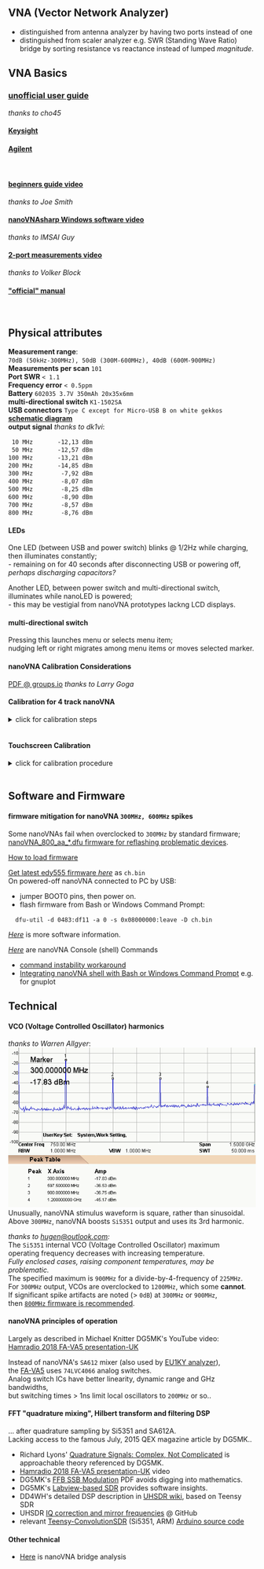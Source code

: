 
<h2 id="U0">VNA (Vector Network Analyzer)</h2>

 * distinguished from antenna analyzer by having two ports instead of one  
 * distinguished from scaler analyzer e.g. SWR (Standing Wave Ratio) bridge
   by sorting resistance vs reactance instead of lumped *magnitude*.  



VNA Basics
----------
<h3><a href="https://github.com/cho45/NanoVNA-manual/blob/master/index.md">unofficial user guide</a></h3>
<em>thanks to cho45</em> 

<h4><a href="http://www.rvhfg.org/pdf/articles/55.pdf">Keysight</a></h4>
<h4><a href="http://hpmemoryproject.org/an/pdf/an_150-15.pdf">Agilent</a></h4>
<br>

<h4><a href="https://www.youtube.com/watch?v=mKi6s3WvBAM">beginners guide video</a></h4>
<em>thanks to Joe Smith</em>  

<h4><a href="https://www.youtube.com/watch?v=zw7Dp1nwvD8">nanoVNAsharp Windows software video</a></h4>
<em>thanks to IMSAI Guy</em>  

<h4><a href="https://www.youtube.com/watch?v=29yTVG8lg7s">2-port measurements video</a></h4>
<em>thanks to Volker Block</em>  

<h4><a href="https://drive.google.com/file/d/1usvmcn4cR8Ltrb6fT05jA6g7O0uhJozL/view">"official" manual</a></h4>
<br>

Physical attributes
-------------------
**Measurement range**:  
 `70dB (50kHz-300MHz), 50dB (300M-600MHz), 40dB (600M-900MHz)`  
**Measurements per scan** `101`  
**Port SWR** `< 1.1`  
**Frequency error** `< 0.5ppm`  
**Battery** `602035 3.7V 350mAh 20x35x6mm`  
**multi-directional switch** `K1-1502SA`  
**USB connectors** `Type C except for Micro-USB B on white gekkos`    
[**schematic diagram**](https://github.com/hugen79/NanoVNA-H/blob/master/doc/Schematic_nanovna_3.3.1.png)  
**output signal**  *thanks to dk1vi*:  
```
 10 MHz       -12,13 dBm
 50 MHz       -12,57 dBm
100 MHz       -13,21 dBm
200 MHz       -14,85 dBm
300 MHz        -7,92 dBm
400 MHz        -8,07 dBm
500 MHz        -8,25 dBm
600 MHz        -8,90 dBm
700 MHz        -8,57 dBm
800 MHz        -8,76 dBm
```

 
#### LEDs 
One LED (between USB and power switch) blinks @ 1/2Hz while charging,  
 then illuminates constantly;  
    - remaining on for 40 seconds after disconnecting USB or powering off,  
          *perhaps discharging capacitors?*  

Another LED, between power switch and multi-directional switch,  
    illuminates while nanoLED is powered;  
    - this may be vestigial from  nanoVNA prototypes lackng LCD displays.

#### multi-directional switch

Pressing this launches menu or selects menu item;  
nudging left or right migrates among menu items or moves selected marker.

<h4 id="N4">nanoVNA Calibration Considerations</h4>

  [PDF @ groups.io](https://groups.io/g/nanovna-users/attachment/896/0/NanoVNA%20Calibration%20Considerations%20and%20Procedure%20FINAL.pdf)
<em>thanks to Larry Goga</em>

<h4>Calibration for 4 track nanoVNA</h4>

<details>
<summary>click for calibration steps</summary>


<em>thanks to Alan Victor</em><br>

<h4>Some notes:</h4>
A <em>second</em> 50 ohm termination and female-female SMA adapter<br>
   are wanted for ISOLN and THRU calibration.<br>
<br>
Supplied and used are TWO matched cables, LOADS and one SMA adapter.<br>
Each NUMBERED step below represents your PRESS (SOFT KEY TOUCH).<br>
<br>
Turn on the VNA and note register 0 is ON.<br>
CONNECT MATCHED CABLES to `CH0` and `CH1`.<br>
<br>

1.   DISPLAY<br>
2.   TRACE 0<br>
3.   SINGLE<br>
4.   TRACE 1<br>
   Now `S11` and `S22` both display ONLY as LOGMAG.<br>
5.   STIMULUS<br>
6.   START 100KHz<br>
7.   STOP 500MHz<br>
8.   BACK<br>
9.   CAL<br>
10. RESET<br>
11. CALIBRATE<br>
<b>Note!</b> No softkeys (right side of touch screen) are highlighted.<br>
Place an OPEN on end of CH0 cable and this will be followed by a SHORT.<br>
12. OPEN<br>
13. SHORT<br>
Connect 50 ohm LOADs to ends of CH0 and CH1 cables.<br>
14. LOAD<br>
15. ISOLN<br>
Connect cables, replacing LOADs with female-female SMA coupler.<br>
16. THRU<br>
17. DONE<br>
Finally save to a desired register.<br>
<br>
That's it. Check that the open, short and 50 ohm display properly.<br>
<b>Note</b>, the cables are CONNECTED to CH0 and CH1a,<br>
   and calibration reference plane is at those cables <b>ends</b>.<br>
   However, phase is subject to error and needs addressing in another message.<br>
<br>
   Also, with SMA coupler connecting cables to CH0 and CH1, <br>
   `S21` should measure nearly `0dB`.
<br>

</details>

<br>
<h4 id="TSC">Touchscreen Calibration</h4>

<details>
<summary>click for calibration procedure</summary>

<em> thanks to Larry Rothman</em>:
<br>
For best behavior, nanoVNA devices need touchscreen calibraton,<br>
which requires USB connection to your PC/MAC/Terminal.<br>
<br>
1.  install <a href="https://www.st.com/en/development-tools/stsw-stm32102.html">STM USB drivers</a>, if required.<br>
2.  connect the nanoVNA and determine which serial port has been assigned (e.g. COM5)<br>
3.  use a serial terminal emulator such as TeraTerm to access the nanoVNA console.<br>
4.  you may need to hit the ENTER key once or twice<br>
    to bring up its command shell prompt.<br>
5.  at the command prompt, enter:  `touchcal`<br>
6.  the nanoVNA should now display a calibration point at the upper-left corner of the display.<br>
7.  touch that corner - a new calibration point will appear at the lower right corner of the display.<br>
8.  touch that corner - the screen is now calibrated - <b>BUT NOT SAVED</b><br>
<br>
<h4>touchcal</h4>
- produces calibration touch points in the upper left and lower right corners<br>
- console output:<br>
<pre><code>  touchcal
  first touch upper left, then lower right...
  done
  touch cal params: A B C D (upper left and lower right x-y co-ords)
</code></pre>

<h4>touchtest</h4>
- test touch accuracy - touch, hold and drag pointer<br>
<br>

<h4>Now, save this touchscreen calibration:</h4>  
- <b>saveconfig</b> - saves current configuration<br>
- console output:<br>

<pre><code>  saveconfig
  Config saved
</code></pre>

Verify touch calibration using the menu boxes.<br>
<br>
<b>NOTE</b>: saveconfig command probably also saves calibration data<br>


</details>

<br>

Software and Firmware
---------------------

<h4 id="F800">firmware mitigation for nanoVNA <code>300MHz, 600MHz</code> spikes</h4>

Some nanoVNAs fail when overclocked to `300MHz` by standard firmware;  
[nanoVNA_800_aa_*.dfu firmware for reflashing problematic devices](https://groups.io/g/nanovna-users/message/793).  

[How to load firmware](https://github.com/ttrftech/NanoVNA#flash-firmware)  

[Get latest edy555 firmware *here*](https://cho45.stfuawsc.com/NanoVNA/dfu.html) as `ch.bin`  
On powered-off nanoVNA connected to PC by USB:  
-  jumper BOOT0 pins, then power on.  
-  flash firmware from Bash or Windows Command Prompt:  
```
  dfu-util -d 0483:df11 -a 0 -s 0x08000000:leave -D ch.bin
```

[*Here*](html/software.htm) is more software information.  

[*Here*](https://groups.io/g/nanovna-users/files/NanoVNA%20Console%20Commands%209-5-25.pdf) are nanoVNA Console (shell) Commands
* [command instability workaround](https://groups.io/g/nanovna-users/topic/temporary_workaround_to/34127733)
* [Integrating nanoVNA shell with Bash or Windows Command Prompt](html/nVargs.htm) e.g. for gnuplot

Technical
---------

#### VCO (Voltage Controlled Oscillator) harmonics
*thanks to Warren Allgyer*:   
![harminics](html/nanoSpectrum.gif "Si5351 harmonics")  
Unusually, nanoVNA stimulus waveform is square, rather than sinusoidal.  
Above `300MHz`, nanoVNA boosts `Si5351` output and uses its 3rd harmonic.  

*thanks to hugen@outlook.com:*  
The `Si5351` internal VCO (Voltage Controlled Oscillator) maximum  
operating frequency decreases with increasing temperature.  
*Fully enclosed cases, raising component temperatures, may be problematic.*  
The specified maximum is `900MHz` for a divide-by-4-frequency of `225MHz`.  
For `300MHz` output, VCOs are overclocked to `1200MHz`, which some **cannot**.  
If significant spike artifacts are noted (> `0dB`) at `300MHz` or `900MHz`,  
then [`800MHz` firmware is recommended](#F800).

#### nanoVNA principles of operation
Largely as described in Michael Knitter DG5MK's YouTube video:  
[Hamradio 2018 FA-VA5 presentation-UK](https://www.youtube.com/watch?v=X8Z7veGV57o")

Instead of nanoVNA's `SA612` mixer
(also used by [EU1KY analyzer](https://bitbucket.org/kuchura/eu1ky_aa_v3/wiki/Home)),  
the [FA-VA5](https://www.sdr-kits.net/VA5-Antenna-Analyzer-Kit) uses `74LVC4066` analog switches.  
Analog switch ICs have better linearity, dynamic range and GHz bandwidths,  
but switching times > 1ns limit local oscillators to `200MHz` or so..  


<h4 id="DSP">FFT "quadrature mixing", Hilbert transform and filtering DSP</h4>

... after quadrature sampling by Si5351 and SA612A.  
Lacking access to the famous July, 2015 QEX magazine article by DG5MK..
- Richard Lyons' <a href="https://dspguru.com/files/QuadSignals.pdf">Quadrature Signals:  Complex, Not Complicated</a> is approachable theory referenced by DG5MK.
- <a href="https://www.youtube.com/watch?v=X8Z7veGV57o">Hamradio 2018 FA-VA5 presentation-UK</a> video
- DG5MK's <a href="https://www.dg5mk.de/media/Labview%20SDR/FFT_SSB_MOD/English%20Version/FFT%20SSB%20mod%20demod%20DG5MK%20English%20V03.pdf">FFB SSB Modulation</a> PDF avoids digging into mathematics.
- DG5MK's <a href="https://www.dg5mk.de/media/Labview%20SDR/SDR%20Kurzbeitrag/Labview_SDR_DG5MK_English_08_2012.pdf">Labview-based SDR</a> provides software insights.
- DD4WH's detailed DSP description in <a href="https://github.com/df8oe/UHSDR/wiki/How-does-your-UHSDR-software-DSP-work">UHSDR wiki</a>, based on Teensy SDR
- UHSDR <a href="https://github.com/df8oe/UHSDR/wiki/IQ---correction-and-mirror-frequencies">IQ correction and mirror frequencies</a> @ GitHub
- relevant <a href="https://github.com/DD4WH/Teensy-ConvolutionSDR">Teensy-ConvolutionSDR</a> (Si5351, ARM) <a href="https://github.com/DD4WH/Teensy-ConvolutionSDR/blob/master/Teensy_Convolution_SDR.ino">Arduino source code</a>

#### Other technical 
 - [Here](html/bridge.htm) is nanoVNA bridge analysis

<p>     <br>     <br>     <br>     <br>     <br>     <br>     <br>     <br> </p>
<p>     <br>     <br>     <br>     <br>     <br>     <br>     <br>     <br> </p>
<p>     <br>     <br>     <br>     <br>     <br>     <br>     <br>     <br> </p>
<p>     <br>     <br>     <br>     <br>     <br>     <br>     <br>     <br> </p>
<p>     <br>     <br>     <br>     <br>     <br>     <br>     <br>     <br> </p>
<h4 id="U1">Linked from DISPLAY</h4>
<p>
In addition to selecting values to be displayed,<br>
 CHANNEL submenu selects whether signals are from CH0 (TX) or CH1 (RX).
</p>
<p>     <br>     <br>     <br>     <br>     <br>     <br>     <br>     <br> </p>
<p>     <br>     <br>     <br>     <br>     <br>     <br>     <br>     <br> </p>
<p>     <br>     <br>     <br>     <br>     <br>     <br>     <br>     <br> </p>
<p>     <br>     <br>     <br>     <br>     <br>     <br>     <br>     <br> </p>
<p>     <br>     <br>     <br>     <br>     <br>     <br>     <br>     <br> </p>
<h4 id="U1L1">linked from TRACE</h4>
<p>Up to 4 simultaneous color-coded data can be plotted.<br>
  Some firmware instead supports only 2.<br>
OFF disables <em>this</em> trace;  SINGLE disables <em>all other</em> traces...?</p>
<p>     <br>     <br>     <br>     <br>     <br>     <br>     <br>     <br> </p>
<p>     <br>     <br>     <br>     <br>     <br>     <br>     <br>     <br> </p>
<p>     <br>     <br>     <br>     <br>     <br>     <br>     <br>     <br> </p>
<p>     <br>     <br>     <br>     <br>     <br>     <br>     <br>     <br> </p>
<p>     <br>     <br>     <br>     <br>     <br>     <br>     <br>     <br> </p>
<h4 id="U131">linked from SCALE/DIV</h4>
Change vertical scale e.g. dB/div  

<h4 id="U133">linked from NUM KEYS</h4>
<em>thanks to Mike Brown</em>

Numerical input seems a bit flaky,  
although it works better for e.g. CW frequency than position.  
Touchscreen typically wants [calibration](#TSC).    
Antenna analyser firmware has a larger font;  
touchscreen [mis]calibration is more critical for other firmware..  

Numeric entry displays no decimal point, but one may be implied. eg:
- When in logmag reference adjust mode,  
 digits appear to represent steps of `0.01dB`,  
 so a change of +1000 moves the reference `10dB` higher.  
- In CW Freq setting, digits seem to represent steps of `100Hz`.

**Rocker switch input**  
- Tapping on a digit makes it adjustable;  
  step it up or down using the multi-directional switch.  
- If you hold the multi-directional switch in,  
  that digit is **'highlighted'** and its background goes black.  
- The multi-directional switch can shift highlighting to another digit.  
- Press in again, highlighting disappears and the digit becomes adjustable.  
- Press in <em>again briefly</em> to store that numerical setting.  
 **NB** waiting a few seconds between rocker switch presses seemingly helps.  

**Touchscreen input**  
- Tapping far right of numbers brings up a numeric keyboard,  
  which may be operated either by touchscreen taps  
  or by multi-directional switch movements.  
- With 2-trace `900MHz` antenna analyser firmware,  
    multi-directional switch movements seem buggy.  
    In reference position adjust mode,  
    the 'enter' button doesn't seem to do anything  
    but if it is held the keyboard clears from the screen.  
- The keyboard works fine when setting e.g. CW Freq.  
    Frequencies may be entered as GHz, MHz or kHz;  
    just enter the digits then tap G, M or k to enter the set value.  
    (eg to set `800MHz` you can enter 0.8G, 800M or 800000k.)


<p>     <br>     <br>     <br>     <br>     <br>     <br>     <br>     <br> </p>
<p>     <br>     <br>     <br>     <br>     <br>     <br>     <br>     <br> </p>
<p>     <br>     <br>     <br>     <br>     <br>     <br>     <br>     <br> </p>
<p>     <br>     <br>     <br>     <br>     <br>     <br>     <br>     <br> </p>
<p>     <br>     <br>     <br>     <br>     <br>     <br>     <br>     <br> </p>
<h4 id="U132">linked from REFERENCE POSITION</h4>
<em>thanks to Mike Brown:</em><br>
<dl>
<dt>for e.g. LOGMAG</dt>
<dd>Entering 1-8 (0001 to 0008)<br>
 places the REFERENCE line 1 to 8 grid spaces from the BOTTOM.<br>
  With default setting 7 000, changing it to 8 000 moves the trace reference<br>
 (shown by a small marker at left of screen) up one grid space, to screen TOP.</dd>
<br>
<dt>for e.g SWR 1:1</dt>
<dd>trace is below screen bottom.<br>
  Changing reference position to 180 raises trace to screen bottom</dd>
</dl>
<p>     <br>     <br>     <br>     <br>     <br>     <br>     <br>     <br> </p>
<p>     <br>     <br>     <br>     <br>     <br>     <br>     <br>     <br> </p>
<p>     <br>     <br>     <br>     <br>     <br>     <br>     <br>     <br> </p>
<p>     <br>     <br>     <br>     <br>     <br>     <br>     <br>     <br> </p>
<p>     <br>     <br>     <br>     <br>     <br>     <br>     <br>     <br> </p>
<h4 id="U134">linked from ELECTRICAL DELAY</h4>
Calibration data can be modified by electrical delay in picoseconds.  
Hugen customized short and accurate calibrations kits.  

<p>     <br>     <br>     <br>     <br>     <br>     <br>     <br>     <br> </p>
<p>     <br>     <br>     <br>     <br>     <br>     <br>     <br>     <br> </p>
<p>     <br>     <br>     <br>     <br>     <br>     <br>     <br>     <br> </p>
<p>     <br>     <br>     <br>     <br>     <br>     <br>     <br>     <br> </p>
<p>     <br>     <br>     <br>     <br>     <br>     <br>     <br>     <br> </p>

<h4 id="U2">linked from MARKER</h4>
While displayed markers can in theory be manipulated by hand or stylus,  
touch calibration inaccuracy typically frustrates that.  
Better to use the multi-directional switch..  
.. or try the [touchscreen calibration](#TSC) procedure.  

**SELECT MARKER**  
Select (by push) any of MARKER 1 - 4.  
Selecting that same marker again toggles it off.  
Sliding the multi-directional switch moves a selected marker.  
A selected marker can change START, STOP or CENTER of sweeps.  
SPAN changes sweeps when 2 markers are active.  

<p>     <br>     <br>     <br>     <br>     <br>     <br>     <br>     <br> </p>
<p>     <br>     <br>     <br>     <br>     <br>     <br>     <br>     <br> </p>
<p>     <br>     <br>     <br>     <br>     <br>     <br>     <br>     <br> </p>
<p>     <br>     <br>     <br>     <br>     <br>     <br>     <br>     <br> </p>
<p>     <br>     <br>     <br>     <br>     <br>     <br>     <br>     <br> </p>

<h4 id="U36">link from PAUSE SWEEP</h4>

This button freezes data collection.  
*thanks to Gary O'Neil*:  

The nanoVNA must remain powered on to successfully capture data via USB.  

1.  With the data you wish to "save" and port to your workstation,  
 navigate to STIMULUS > PAUSE SWEEP.  
Data at the top of the screen will freeze, confirming sweep is paused.  

2.  Take care to not inadvertently alter the current state...  
 either by the toggle switch or touchscreen.  
 Remove the NanoVNA from the DUT,  
 observe that the desired data remains on the display,  
 transport it to your workstation, hotplug the device into a USB port,  
 then tap on the display a couple of times.  
 This appears to initiate handshaking  
  and establishes a connection with the workstation.  

3.  Launch the nanoVNAsharp app and connect.  
App display should match that on the nanoVNA.
4.  Use nanoVNAsharp facilities to save the data.  

To be clear, data is *not* otherwise saved within the NanoVNA.  
Once PAUSE is cancelled or the nanoVNA is power cycled,  
data is flushed and replaced.  

<p>     <br>     <br>     <br>     <br>     <br>     <br>     <br>     <br> </p>
<p>     <br>     <br>     <br>     <br>     <br>     <br>     <br>     <br> </p>
<p>     <br>     <br>     <br>     <br>     <br>     <br>     <br>     <br> </p>
<p>     <br>     <br>     <br>     <br>     <br>     <br>     <br>     <br> </p>
<p>     <br>     <br>     <br>     <br>     <br>     <br>     <br>     <br> </p>
<p>     <br>     <br>     <br>     <br>     <br>     <br>     <br>     <br> </p>
<a href="html/index.html"><i>html files</i></a><br>
<i>page source at</i> <a href="https://github.com/oristopo/nVhelp/blob/master/index.md">https://github.com/oristopo/nVhelp</a>
